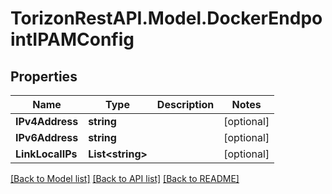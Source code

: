 
# TorizonRestAPI.Model.DockerEndpointIPAMConfig

## Properties

Name | Type | Description | Notes
------------ | ------------- | ------------- | -------------
**IPv4Address** | **string** |  | [optional] 
**IPv6Address** | **string** |  | [optional] 
**LinkLocalIPs** | **List&lt;string&gt;** |  | [optional] 

[[Back to Model list]](../README.md#documentation-for-models)
[[Back to API list]](../README.md#documentation-for-api-endpoints)
[[Back to README]](../README.md)

